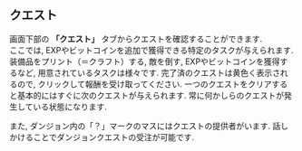## クエスト
画面下部の **「クエスト」** タブからクエストを確認することができます.  
ここでは, EXPやビットコインを追加で獲得できる特定のタスクが与えられます. 装備品をプリント（＝クラフト）する, 敵を倒す, EXPやビットコインを獲得するなど, 用意されているタスクは様々です. 完了済のクエストは黄色く表示されるので, クリックして報酬を受け取ってください. 一つのクエストをクリアすると基本的にはすぐに次のクエストが与えられます. 常に何かしらのクエストが発生している状態になります. 

また, ダンジョン内の「？」マークのマスにはクエストの提供者がいます. 話しかけることでダンジョンクエストの受注が可能です.

